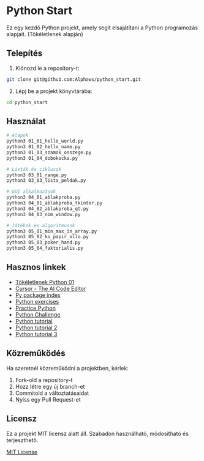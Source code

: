 # Python Start

Ez egy kezdő Python projekt, amely segít elsajátítani a Python programozás alapjait. (Tökéletlenek alapján)

## Telepítés

1. Klónozd le a repository-t:
```bash
git clone git@github.com:Alphaws/python_start.git
```

2. Lépj be a projekt könyvtárába:
```bash
cd python_start
```

## Használat

```bash
# Alapok
python3 01_01_hello_world.py
python3 01_02_hello_name.py
python3 01_03_szamok_osszege.py
python3 01_04_dobokocka.py

# Listák és ciklusok
python3 03_01_range.py
python3 03_03_lista_peldak.py

# GUI alkalmazások
python3 04_01_ablakproba.py
python3 04_01_ablakproba_tkinter.py
python3 04_02_ablakproba_qt.py
python3 04_03_nim_window.py

# Játékok és algoritmusok
python3 05_01_min_max_in_array.py
python3 05_02_ko_papir_ollo.py
python3 05_03_poker_hand.py
python3 05_04_faktorialis.py
```

## Hasznos linkek

- [Tökéletlenek Python 01](https://www.youtube.com/watch?v=4tFhVLQuHOM&t=28s&ab_channel=T%C3%B6k%C3%A9letlenek)
- [Cursor - The AI Code Editor](https://www.cursor.com/)
- [Py package index](https://pypi.org/)
- [Python exercises](https://www.geeksforgeeks.org/python-exercises-practice-questions-and-solutions/)
- [Practice Python](https://www.practicepython.org/)
- [Python Challenge](https://edabit.com/challenges)
- [Python tutorial](https://www.learnpython.org/)
- [Python tutorial 2](https://www.w3schools.com/python/)
- [Python tutorial 3](https://www.programiz.com/python-programming)

## Közreműködés

Ha szeretnél közreműködni a projektben, kérlek:
1. Fork-old a repository-t
2. Hozz létre egy új branch-et
3. Commitold a változtatásaidat
4. Nyiss egy Pull Request-et

## Licensz

Ez a projekt MIT licensz alatt áll. Szabadon használható, módosítható és terjeszthető.

[MIT License](https://opensource.org/licenses/MIT)